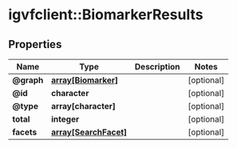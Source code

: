 # igvfclient::BiomarkerResults


## Properties
Name | Type | Description | Notes
------------ | ------------- | ------------- | -------------
**@graph** | [**array[Biomarker]**](Biomarker.md) |  | [optional] 
**@id** | **character** |  | [optional] 
**@type** | **array[character]** |  | [optional] 
**total** | **integer** |  | [optional] 
**facets** | [**array[SearchFacet]**](SearchFacet.md) |  | [optional] 


